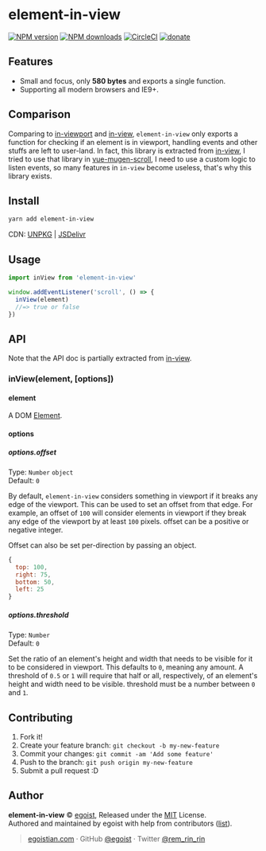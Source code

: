 # element-in-view

[![NPM version](https://img.shields.io/npm/v/element-in-view.svg?style=flat)](https://npmjs.com/package/element-in-view) [![NPM downloads](https://img.shields.io/npm/dm/element-in-view.svg?style=flat)](https://npmjs.com/package/element-in-view) [![CircleCI](https://circleci.com/gh/egoist/element-in-view/tree/master.svg?style=shield)](https://circleci.com/gh/egoist/element-in-view/tree/master)  [![donate](https://img.shields.io/badge/$-donate-ff69b4.svg?maxAge=2592000&style=flat)](https://github.com/egoist/donate)

## Features

- Small and focus, only **580 bytes** and exports a single function.
- Supporting all modern browsers and IE9+.

## Comparison

Comparing to [in-viewport](https://github.com/vvo/in-viewport) and [in-view](https://github.com/camwiegert/in-view), `element-in-view` only exports a function for checking if an element is in viewport, handling events and other stuffs are left to user-land. In fact, this library is extracted from [in-view](https://github.com/camwiegert/in-view), I tried to use that library in [vue-mugen-scroll](https://github.com/egoist/vue-mugen-scroll), I need to use a custom logic to listen events, so many features in `in-view` become useless, that's why this library exists.

## Install

```bash
yarn add element-in-view
```

CDN: [UNPKG](https://unpkg.com/element-in-view/dist/) | [JSDelivr](https://cdn.jsdelivr.net/npm/element-in-view/dist/)

## Usage

```js
import inView from 'element-in-view'

window.addEventListener('scroll', () => {
  inView(element)
  //=> true or false
})
```

## API

Note that the API doc is partially extracted from [in-view](https://github.com/camwiegert/in-view#api).

### inView(element, [options])

#### element

A DOM [Element](https://developer.mozilla.org/en-US/docs/Web/API/Element).

#### options

##### options.offset

Type: `Number` `object`<br>
Default: `0`

By default, `element-in-view` considers something in viewport if it breaks any edge of the viewport. This can be used to set an offset from that edge. For example, an offset of `100` will consider elements in viewport if they break any edge of the viewport by at least `100` pixels. offset can be a positive or negative integer.

Offset can also be set per-direction by passing an object.

```js
{
  top: 100,
  right: 75,
  bottom: 50,
  left: 25
}
```

##### options.threshold

Type: `Number`<br>
Default: `0`

Set the ratio of an element's height and width that needs to be visible for it to be considered in viewport. This defaults to `0`, meaning any amount. A threshold of `0.5` or `1` will require that half or all, respectively, of an element's height and width need to be visible. threshold must be a number between `0` and `1`.

## Contributing

1. Fork it!
2. Create your feature branch: `git checkout -b my-new-feature`
3. Commit your changes: `git commit -am 'Add some feature'`
4. Push to the branch: `git push origin my-new-feature`
5. Submit a pull request :D


## Author

**element-in-view** © [egoist](https://github.com/egoist), Released under the [MIT](./LICENSE) License.<br>
Authored and maintained by egoist with help from contributors ([list](https://github.com/egoist/element-in-view/contributors)).

> [egoistian.com](https://egoistian.com) · GitHub [@egoist](https://github.com/egoist) · Twitter [@rem_rin_rin](https://twitter.com/rem_rin_rin)
